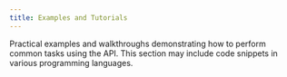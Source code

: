 ```yaml
---
title: Examples and Tutorials
---
```


Practical examples and walkthroughs demonstrating how to perform common tasks using the API. This section may include code snippets in various programming languages.
